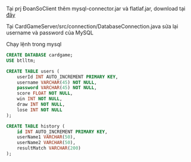 Tại prj ĐoanSoClient thêm mysql-connector.jar và flatlaf.jar, download tại [đây](https://drive.google.com/drive/folders/1-Gx8yP4upc3OsxGSBXBjUopoZxn-hMq8?usp=drive_link)

Tại CardGameServer/src/connection/DatabaseConnection.java sửa lại username và password của MySQL

Chạy lệnh trong mysql
```sql
CREATE DATABASE cardgame;
USE btlltm;

CREATE TABLE users (
    userId INT AUTO_INCREMENT PRIMARY KEY,
    username VARCHAR(45) NOT NULL,
    password VARCHAR(45) NOT NULL,
    score FLOAT NOT NULL,
    win INT NOT NULL,
    draw INT NOT NULL,
    lose INT NOT NULL
);

CREATE TABLE history (
    id INT AUTO_INCREMENT PRIMARY KEY,
    userName1 VARCHAR(50),
    userName2 VARCHAR(50),
    resultMatch VARCHAR(200)
);
